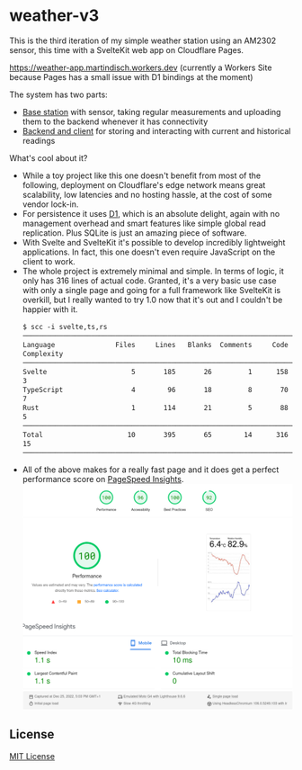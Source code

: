# weather-v3

This is the third iteration of my simple weather station using an AM2302
sensor, this time with a SvelteKit web app on Cloudflare Pages.

https://weather-app.martindisch.workers.dev (currently a Workers Site because
Pages has a small issue with D1 bindings at the moment)

The system has two parts:

- [Base station](weather-station/README.md) with sensor, taking regular
  measurements and uploading them to the backend whenever it has connectivity
- [Backend and client](weather-app/README.md) for storing and interacting with
  current and historical readings

What's cool about it?

- While a toy project like this one doesn't benefit from most of the following,
  deployment on Cloudflare's edge network means great scalability, low
  latencies and no hosting hassle, at the cost of some vendor lock-in.
- For persistence it uses [D1](https://developers.cloudflare.com/d1), which is
  an absolute delight, again with no management overhead and smart features
  like simple global read replication. Plus SQLite is just an amazing piece of
  software.
- With Svelte and SvelteKit it's possible to develop incredibly lightweight
  applications. In fact, this one doesn't even require JavaScript on the client
  to work.
- The whole project is extremely minimal and simple. In terms of logic, it only
  has 316 lines of actual code. Granted, it's a very basic use case with only a
  single page and going for a full framework like SvelteKit is overkill, but I
  really wanted to try 1.0 now that it's out and I couldn't be happier with it.
  ```console
  $ scc -i svelte,ts,rs
  ─────────────────────────────────────────────────────────────────────────────
  Language               Files     Lines   Blanks  Comments     Code Complexity
  ─────────────────────────────────────────────────────────────────────────────
  Svelte                     5       185       26         1      158          3
  TypeScript                 4        96       18         8       70          7
  Rust                       1       114       21         5       88          5
  ─────────────────────────────────────────────────────────────────────────────
  Total                     10       395       65        14      316         15
  ─────────────────────────────────────────────────────────────────────────────
  ```
- All of the above makes for a really fast page and it does get a perfect
  performance score on [PageSpeed Insights](https://pagespeed.web.dev).
  ![PageSpeed Insights result](pagespeed.png)

## License

[MIT License](LICENSE)
